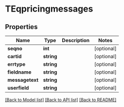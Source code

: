 # TEqpricingmessages

## Properties
Name | Type | Description | Notes
------------ | ------------- | ------------- | -------------
**seqno** | **int** |  | [optional] 
**cartid** | **string** |  | [optional] 
**errtype** | **string** |  | [optional] 
**fieldname** | **string** |  | [optional] 
**messagetext** | **string** |  | [optional] 
**userfield** | **string** |  | [optional] 

[[Back to Model list]](../README.md#documentation-for-models) [[Back to API list]](../README.md#documentation-for-api-endpoints) [[Back to README]](../README.md)


